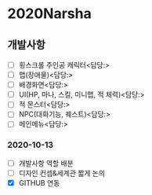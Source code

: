 # 2020Narsha
## 개발사항
- [ ] 횡스크롤 주인공 캐릭터<담당:>  
- [ ] 맵(장애물)<담당:>  
- [ ] 배경화면<담당:>  
- [ ] UI(HP, 마나, 스킬, 미니맵, 적 체력)<담당:>  
- [ ] 적 몬스터<담당:>  
- [ ] NPC(대화기능, 퀘스트)<담당:>  
- [ ] 메인메뉴<담당:>  

### 2020-10-13
+ [ ] 개발사항 역할 배분  
+ [ ] 디자인 컨셉&세계관 짧게 논의  
+ [x] GITHUB 연동  
